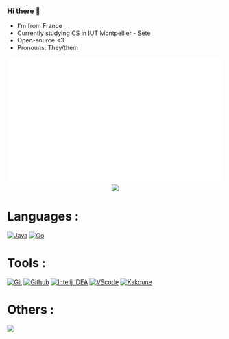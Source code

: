 ### Hi there 👋

- I'm from France
- Currently studying CS in IUT Montpellier - Sète
- Open-source <3
- Pronouns: They/them

<div align="center">
  
  <a href="https://github.com/jstrieb/github-stats">![](https://github.com/SRAZKVT/github-stats/blob/master/generated/overview.svg) <br></a>
  <a href="https://github.com/anuraghazra/github-readme-stats"><img src="https://github-readme-stats.vercel.app/api/top-langs/?username=SRAZKVT&hide=python,latte&layout=compact"></a>
</div>

# Languages :
<a href="https://openjdk.java.net/">![Java](https://img.shields.io/badge/Java-d65d0e?style=for-the-badge&logo=java&logoColor=white)</a>
<a href="https://go.dev/">![Go](https://img.shields.io/badge/Go-00ADD8?style=for-the-badge&logo=go&logoColor=white)</a>

# Tools :
<a href="https://git-scm.com/">![Git](https://img.shields.io/badge/Git-orange?style=for-the-badge&logo=Git&logoColor=white)</a>
<a href="https://github.com/">![Github](https://img.shields.io/badge/Github-gray?style=for-the-badge&logo=Github&logoColor=white)</a>
<a href="https://www.jetbrains.com/idea/">![Intelij IDEA](https://img.shields.io/badge/Intelij-ff0066?style=for-the-badge&logo=IntelliJ-IDEA&logoColor=white)</a>
<a href="https://code.visualstudio.com/">![VScode](https://img.shields.io/badge/VScode-0084e0?style=for-the-badge&logo=visualstudiocode&logoColor=white)</a>
<a href="https://kakoune.org/">![Kakoune](https://img.shields.io/badge/Kakoune-6f8042?style=for-the-badge&logo=kakoune&logoColor=white)</a>

# Others :
<a href="https://voidlinux.org">![](https://img.shields.io/badge/Void_Linux-295340?style=for-the-badge&logo=linux&logoColor=white)</a>


